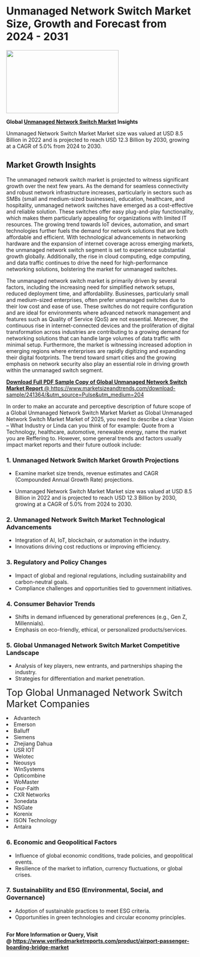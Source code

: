 <H1>Unmanaged Network Switch Market Size, Growth and Forecast from 2024 - 2031</H1><img class="aligncenter size-medium wp-image-584254" src="https://thirdeyenews.in/wp-content/uploads/2024/09/Global-Market-Research-300x168.jpeg" alt="" width="300" height="168" /><p><strong>Global&nbsp;<a href="https://www.marketsizeandtrends.com/download-sample/241364/&amp;utm_source=Pulse&amp;utm_medium=204">Unmanaged Network Switch Market</a> Insights</strong></p><p>Unmanaged Network Switch Market Market size was valued at USD 8.5 Billion in 2022 and is projected to reach USD 12.3 Billion by 2030, growing at a CAGR of 5.0% from 2024 to 2030.</p><p><h2>Market Growth Insights</h2> <p>The unmanaged network switch market is projected to witness significant growth over the next few years. As the demand for seamless connectivity and robust network infrastructure increases, particularly in sectors such as SMBs (small and medium-sized businesses), education, healthcare, and hospitality, unmanaged network switches have emerged as a cost-effective and reliable solution. These switches offer easy plug-and-play functionality, which makes them particularly appealing for organizations with limited IT resources. The growing trend towards IoT devices, automation, and smart technologies further fuels the demand for network solutions that are both affordable and efficient. With technological advancements in networking hardware and the expansion of internet coverage across emerging markets, the unmanaged network switch segment is set to experience substantial growth globally. Additionally, the rise in cloud computing, edge computing, and data traffic continues to drive the need for high-performance networking solutions, bolstering the market for unmanaged switches.</p> <p><a href="#download-sample"></a></p> <p>The unmanaged network switch market is primarily driven by several factors, including the increasing need for simplified network setups, reduced deployment time, and affordability. Businesses, particularly small and medium-sized enterprises, often prefer unmanaged switches due to their low cost and ease of use. These switches do not require configuration and are ideal for environments where advanced network management and features such as Quality of Service (QoS) are not essential. Moreover, the continuous rise in internet-connected devices and the proliferation of digital transformation across industries are contributing to a growing demand for networking solutions that can handle large volumes of data traffic with minimal setup. Furthermore, the market is witnessing increased adoption in emerging regions where enterprises are rapidly digitizing and expanding their digital footprints. The trend toward smart cities and the growing emphasis on network security also play an essential role in driving growth within the unmanaged switch segment.</p> <p><a href="#get-more"></p><p><span class=""><strong>Download Full PDF Sample Copy of Global Unmanaged Network Switch Market Report</strong> @ <a href="https://www.marketsizeandtrends.com/download-sample/241364/&amp;utm_source=Pulse&amp;utm_medium=204" target="_blank">https://www.marketsizeandtrends.com/download-sample/241364/&amp;utm_source=Pulse&amp;utm_medium=204</a></span></p><p>In order to make an accurate and perceptive description of future scope of a Global&nbsp;Unmanaged Network Switch Market Market as Global&nbsp;Unmanaged Network Switch Market Market of 2025, you need to describe a clear Vision &ndash; What Industry or Linda can you think of for example: Quote from a Technology, healthcare, automotive, renewable energy, name the market you are Reffering to. However, some general trends and factors usually impact market reports and their future outlook include:</p><h3>1.&nbsp;<strong>Unmanaged Network Switch Market Growth Projections</strong></h3><ul><li>Examine market size trends, revenue estimates and CAGR (Compounded Annual Growth Rate) projections.</li><li><p>Unmanaged Network Switch Market Market size was valued at USD 8.5 Billion in 2022 and is projected to reach USD 12.3 Billion by 2030, growing at a CAGR of 5.0% from 2024 to 2030.</p></li></ul><h3>2.&nbsp;<strong>Unmanaged Network Switch Market Technological Advancements</strong></h3><ul><li>Integration of AI, IoT, blockchain, or automation in the industry.</li><li>Innovations driving cost reductions or improving efficiency.</li></ul><h3>3.&nbsp;<strong>Regulatory and Policy Changes</strong></h3><ul><li>Impact of global and regional regulations, including sustainability and carbon-neutral goals.</li><li>Compliance challenges and opportunities tied to government initiatives.</li></ul><h3>4.&nbsp;<strong>Consumer Behavior Trends</strong></h3><ul><li>Shifts in demand influenced by generational preferences (e.g., Gen Z, Millennials).</li><li>Emphasis on eco-friendly, ethical, or personalized products/services.</li></ul><h3>5.&nbsp;<strong>Global Unmanaged Network Switch Market Competitive Landscape</strong></h3><ul><li>Analysis of key players, new entrants, and partnerships shaping the industry.</li><li>Strategies for differentiation and market penetration.</li></ul><p data-pm-slice="1 1 []"><span style="color: inherit; font-family: inherit; font-size: 25px;">Top Global Unmanaged Network Switch Market Companies</span></p><div class="" data-test-id=""><p><li>Advantech</li><li> Emerson</li><li> Balluff</li><li> Siemens</li><li> Zhejiang Dahua</li><li> USR IOT</li><li> Welotec</li><li> Neousys</li><li> WinSystems</li><li> Opticombine</li><li> WoMaster</li><li> Four-Faith</li><li> CXR Networks</li><li> 3onedata</li><li> NSGate</li><li> Korenix</li><li> ISON Technology</li><li> Antaira</li></p></div><h3>6.&nbsp;<strong>Economic and Geopolitical Factors</strong></h3><ul><li>Influence of global economic conditions, trade policies, and geopolitical events.</li><li>Resilience of the market to inflation, currency fluctuations, or global crises.</li></ul><h3>7.&nbsp;<strong>Sustainability and ESG (Environmental, Social, and Governance)</strong></h3><ul><li>Adoption of sustainable practices to meet ESG criteria.</li><li>Opportunities in green technologies and circular economy principles.</li></ul><h2><strong style="font-size: 14px;">For More Information or Query, Visit @&nbsp;</strong><a style="background-color: #ffffff; font-size: 14px;" href="https://www.marketsizeandtrends.com/report/unmanaged-network-switch-market/" target="_blank">https://www.verifiedmarketreports.com/product/airport-passenger-boarding-bridge-market</a></h2>

